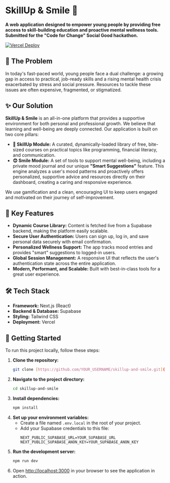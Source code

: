 # SkillUp & Smile 🚀

**A web application designed to empower young people by providing free access to skill-building education and proactive mental wellness tools. Submitted for the "Code for Change" Social Good hackathon.**

[![Vercel Deploy](https://vercel.com/button)](https://YOUR_VERCEL_DEPLOYMENT_LINK_HERE)

## 🎯 The Problem

In today's fast-paced world, young people face a dual challenge: a growing gap in access to practical, job-ready skills and a rising mental health crisis exacerbated by stress and social pressure. Resources to tackle these issues are often expensive, fragmented, or stigmatized.

## ✨ Our Solution

**SkillUp & Smile** is an all-in-one platform that provides a supportive environment for both personal and professional growth. We believe that learning and well-being are deeply connected. Our application is built on two core pillars:

* **🧠 SkillUp Module:** A curated, dynamically-loaded library of free, bite-sized courses on practical topics like programming, financial literacy, and communication.
* **😊 Smile Module:** A set of tools to support mental well-being, including a private mood journal and our unique **"Smart Suggestions"** feature. This engine analyzes a user's mood patterns and proactively offers personalized, supportive advice and resources directly on their dashboard, creating a caring and responsive experience.

We use gamification and a clean, encouraging UI to keep users engaged and motivated on their journey of self-improvement.

## 🌟 Key Features

* **Dynamic Course Library:** Content is fetched live from a Supabase backend, making the platform easily scalable.
* **Secure User Authentication:** Users can sign up, log in, and save personal data securely with email confirmation.
* **Personalized Wellness Support:** The app tracks mood entries and provides "smart" suggestions to logged-in users.
* **Global Session Management:** A responsive UI that reflects the user's authentication state across the entire application.
* **Modern, Performant, and Scalable:** Built with best-in-class tools for a great user experience.

## 🛠️ Tech Stack

* **Framework:** Next.js (React)
* **Backend & Database:** Supabase
* **Styling:** Tailwind CSS
* **Deployment:** Vercel

## 🚀 Getting Started

To run this project locally, follow these steps:

1.  **Clone the repository:**
    ```bash
    git clone [https://github.com/YOUR_USERNAME/skillup-and-smile.git](https://github.com/YOUR_USERNAME/skillup-and-smile.git)
    ```
2.  **Navigate to the project directory:**
    ```bash
    cd skillup-and-smile
    ```
3.  **Install dependencies:**
    ```bash
    npm install
    ```
4.  **Set up your environment variables:**
    * Create a file named `.env.local` in the root of your project.
    * Add your Supabase credentials to this file:
        ```
        NEXT_PUBLIC_SUPABASE_URL=YOUR_SUPABASE_URL
        NEXT_PUBLIC_SUPABASE_ANON_KEY=YOUR_SUPABASE_ANON_KEY
        ```
5.  **Run the development server:**
    ```bash
    npm run dev
    ```
6.  Open [http://localhost:3000](http://localhost:3000) in your browser to see the application in action.
